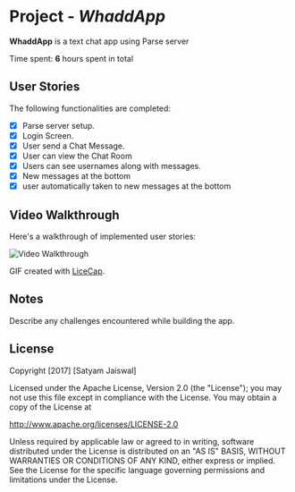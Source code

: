 
# Project - *WhaddApp*

**WhaddApp** is a text chat app using Parse server

Time spent: **6** hours spent in total

## User Stories

The following functionalities are completed:

- [x] Parse server setup.
- [x] Login Screen.
- [x] User send a Chat Message.
- [x] User can view the Chat Room
- [x] Users can see usernames along with messages.
- [x] New messages at the bottom
- [x] user automatically taken to new messages at the bottom

## Video Walkthrough 

Here's a walkthrough of implemented user stories:

<img src='http://i.imgur.com/t5SKKU5.gif' title='Video Walkthrough' width='' alt='Video Walkthrough' />

GIF created with [LiceCap](http://www.cockos.com/licecap/).

## Notes

Describe any challenges encountered while building the app.

## License

Copyright [2017] [Satyam Jaiswal]

Licensed under the Apache License, Version 2.0 (the "License");
you may not use this file except in compliance with the License.
You may obtain a copy of the License at

http://www.apache.org/licenses/LICENSE-2.0

Unless required by applicable law or agreed to in writing, software
distributed under the License is distributed on an "AS IS" BASIS,
WITHOUT WARRANTIES OR CONDITIONS OF ANY KIND, either express or implied.
See the License for the specific language governing permissions and
limitations under the License.
